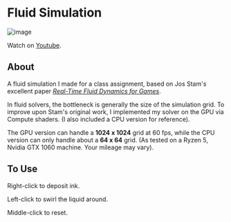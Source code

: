 # Fluid Simulation

![image](https://i.imgur.com/naG9ADa.jpg)

Watch on [Youtube](http://www.youtube.com/watch?v=aUgFWNUzMw0).

## About

A fluid simulation I made for a class assignment, based on Jos Stam's excellent paper *[Real-Time Fluid Dynamics for Games](https://pdfs.semanticscholar.org/847f/819a4ea14bd789aca8bc88e85e906cfc657c.pdf)*.



In fluid solvers, the bottleneck is generally the size of the simulation grid. To improve upon Stam's original work, I implemented my solver on the GPU via Compute shaders. (I also included a CPU version for reference).



The GPU version can handle a **1024 x 1024** grid at 60 fps, while the CPU version can only handle about a **64 x 64** grid.  (As tested on a Ryzen 5, Nvidia GTX 1060 machine. Your mileage may vary).



## To Use

Right-click to deposit ink.

Left-click to swirl the liquid around.

Middle-click to reset.